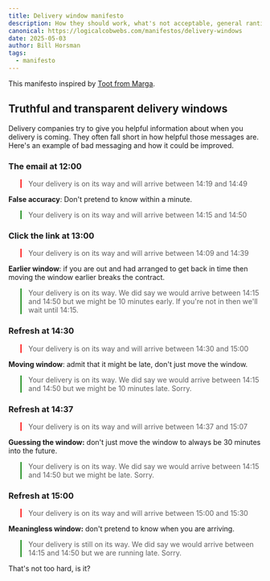 ```yaml
---
title: Delivery window manifesto
description: How they should work, what's not acceptable, general ranting
canonical: https://logicalcobwebs.com/manifestos/delivery-windows
date: 2025-05-03
author: Bill Horsman
tags:
  - manifesto
---
```


<style>
  .bad {
    border-color: red;
    border-width: 2px;
  }
  .good {
    border-color: green;
    border-width: 2px;
  }
</style>

This manifesto inspired by [Toot from Marga](https://social.lol/@whakkee/114421197636500320).

## Truthful and transparent delivery windows

Delivery companies try to give you helpful information about when you delivery is coming. They often fall short in how helpful those messages are. Here's an example of bad messaging and how it could be improved.

### The email at 12:00

<blockquote class="bad">
  Your delivery is on its way and will arrive between 14:19 and 14:49
</blockquote>

**False accuracy**: Don't pretend to know within a minute.

<blockquote class="good">
  Your delivery is on its way and will arrive between 14:15 and 14:50
</blockquote>

### Click the link at 13:00

<blockquote class="bad">
  Your delivery is on its way and will arrive between 14:09 and 14:39
</blockquote>

**Earlier window**: if you are out and had arranged to get back in time then moving the window earlier breaks the contract. 

<blockquote class="good">
  Your delivery is on its way. We did say we would arrive between 14:15 and 14:50 but we might be 10 minutes early. If you're not in then we'll wait until 14:15.
</blockquote>

### Refresh at 14:30

<blockquote class="bad">
  Your delivery is on its way and will arrive between 14:30 and 15:00 
</blockquote>

**Moving window**: admit that it might be late, don't just move the window. 

<blockquote class="good">
  Your delivery is on its way. We did say we would arrive between 14:15 and 14:50 but we might be 10 minutes late. Sorry.
</blockquote>

### Refresh at 14:37

<blockquote class="bad">
  Your delivery is on its way and will arrive between 14:37 and 15:07 
</blockquote>

**Guessing the window:** don't just move the window to always be 30 minutes into the future.

<blockquote class="good">
  Your delivery is on its way. We did say we would arrive between 14:15 and 14:50 but we might be late. Sorry.
</blockquote>

### Refresh at 15:00

<blockquote class="bad">
  Your delivery is on its way and will arrive between 15:00  and 15:30
</blockquote>

**Meaningless window:** don't pretend to know when you are arriving.

<blockquote class="good">
  Your delivery is still on its way. We did say we would arrive between 14:15 and 14:50 but we are running late. Sorry.
</blockquote>

That's not too hard, is it?
